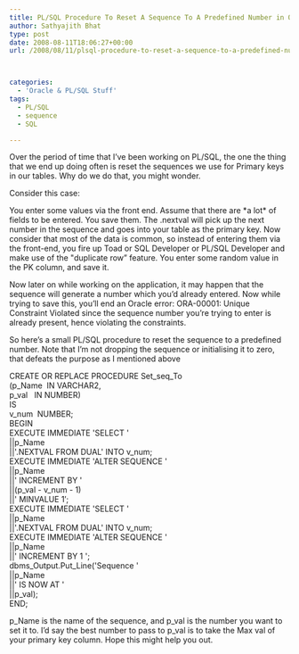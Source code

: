```yaml
---
title: PL/SQL Procedure To Reset A Sequence To A Predefined Number in Oracle
author: Sathyajith Bhat
type: post
date: 2008-08-11T18:06:27+00:00
url: /2008/08/11/plsql-procedure-to-reset-a-sequence-to-a-predefined-number-in-oracle/



categories:
  - 'Oracle & PL/SQL Stuff'
tags:  
  - PL/SQL  
  - sequence
  - SQL

---
```

Over the period of time that I’ve been working on PL/SQL, the one the thing that we end up doing often is reset the sequences we use for Primary keys in our tables. Why do we do that, you might wonder.

Consider this case:



You enter some values via the front end. Assume that there are \*a lot\* of fields to be entered. You save them. The <sequence-name>.nextval will pick up the next number in the sequence and goes into your table as the primary key. Now consider that most of the data is common, so instead of entering them via the front-end, you fire up Toad or SQL Developer or PL/SQL Developer and make use of the "duplicate row” feature. You enter some random value in the PK column, and save it.

Now later on while working on the application, it may happen that the sequence will generate a number which you’d already entered. Now while trying to save this, you’ll end an Oracle error: ORA-00001: Unique Constraint Violated since the sequence number you’re trying to enter is already present, hence violating the constraints.

So here’s a small PL/SQL procedure to reset the sequence to a predefined number. Note that I’m not dropping the sequence or initialising it to zero, that defeats the purpose as I mentioned above

CREATE OR REPLACE PROCEDURE Set\_seq\_To  
(p_Name  IN VARCHAR2,  
p_val   IN NUMBER)  
IS  
v_num  NUMBER;  
BEGIN  
EXECUTE IMMEDIATE 'SELECT '  
||p_Name  
||'.NEXTVAL FROM DUAL' INTO v_num;  
EXECUTE IMMEDIATE 'ALTER SEQUENCE '  
||p_Name  
||' INCREMENT BY '  
||(p\_val - v\_num - 1)  
||' MINVALUE 1&#8242;;  
EXECUTE IMMEDIATE 'SELECT '  
||p_Name  
||'.NEXTVAL FROM DUAL' INTO v_num;  
EXECUTE IMMEDIATE 'ALTER SEQUENCE '  
||p_Name  
||' INCREMENT BY 1 ';  
dbms\_Output.Put\_Line('Sequence '  
||p_Name  
||' IS NOW AT '  
||p_val);  
END;

p\_Name is the name of the sequence, and p\_val is the number you want to set it to. I’d say the best number to pass to p_val is to take the Max val of your primary key column. Hope this might help you out.

